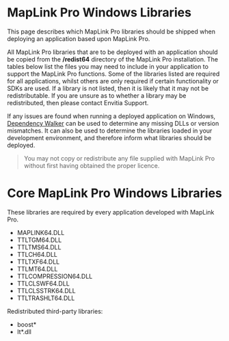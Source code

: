 # MapLink Pro Windows Libraries

This page describes which MapLink Pro libraries should be shipped when deploying an application based upon MapLink Pro.

All MapLink Pro libraries that are to be deployed with an application should be copied from the **/redist64** directory of the MapLink Pro installation.
The tables below list the files you may need to include in your application to support the MapLink Pro functions. Some of the libraries listed are required for all applications, whilst others are only required if certain functionality or SDKs are used. If a library is not listed, then it is likely that it may not be redistributable. If you are unsure as to whether a library may be redistributed, then please contact Envitia Support. 

If any issues are found when running a deployed application on Windows, [Dependency Walker](https://www.dependencywalker.com/) can be used to determine any missing DLLs or version mismatches. It can also be used to determine the libraries loaded in your development environment, and therefore inform what libraries should be deployed.

> You may not copy or redistribute any file supplied with MapLink Pro without first having obtained the proper licence.

# Core MapLink Pro Windows Libraries

These libraries are required by every application developed with MapLink Pro.

- MAPLINK64.DLL
- TTLTGM64.DLL
- TTLTMS64.DLL
- TTLCH64.DLL
- TTLTXF64.DLL
- TTLMT64.DLL
- TTLCOMPRESSION64.DLL
- TTLCLSWF64.DLL
- TTLCLSSTRK64.DLL
- TTLTRASHLT64.DLL

Redistributed third-party libraries:
- boost*
- lt*.dll



